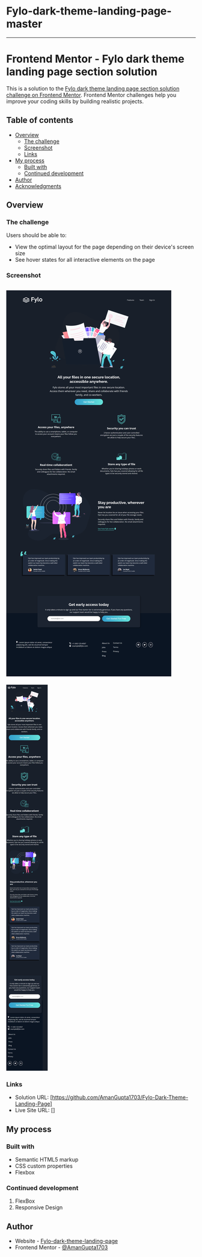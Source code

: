 # Fylo-dark-theme-landing-page-master
------
# Frontend Mentor - Fylo dark theme landing page section solution

This is a solution to the [Fylo dark theme landing page section solution challenge on Frontend Mentor](https://www.frontendmentor.io/challenges/fylo-dark-theme-landing-page). Frontend Mentor challenges help you improve your coding skills by building realistic projects. 

## Table of contents

- [Overview](#overview)
  - [The challenge](#the-challenge)
  - [Screenshot](#screenshot)
  - [Links](#links)
- [My process](#my-process)
  - [Built with](#built-with)
  - [Continued development](#continued-development)
- [Author](#author)
- [Acknowledgments](#acknowledgments)

## Overview

### The challenge

Users should be able to:

- View the optimal layout for the page depending on their device's screen size
- See hover states for all interactive elements on the page

### Screenshot

![](./Output/Desktop-Output.png)
---------------------------------
![](./Output/Mobile-Output.png)

### Links

- Solution URL: [https://github.com/AmanGupta1703/Fylo-Dark-Theme-Landing-Page]
- Live Site URL: []

## My process

### Built with

- Semantic HTML5 markup
- CSS custom properties
- Flexbox

### Continued development
1) FlexBox 
2) Responsive Design

## Author

- Website - [Fylo-dark-theme-landing-page](https://github.com/AmanGupta1703/Fylo-Dark-Theme-Landing-Page/)
- Frontend Mentor - [@AmanGupta1703](https://www.frontendmentor.io/profile/AmanGupta1703)
